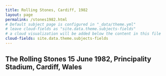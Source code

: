 ```yaml
---
title: Rolling Stones, Cardiff, 1982
layout: page
permalink: /stones1982.html
# Default subject page is configured in "_data/theme.yml"
# leave cloud-fields as "site.data.theme.subjects-fields"
# a cloud visualization will be added below the content in this file
cloud-fields: site.data.theme.subjects-fields
---
```


## The Rolling Stones 15 June 1982, Principality Stadium, Cardiff, Wales


